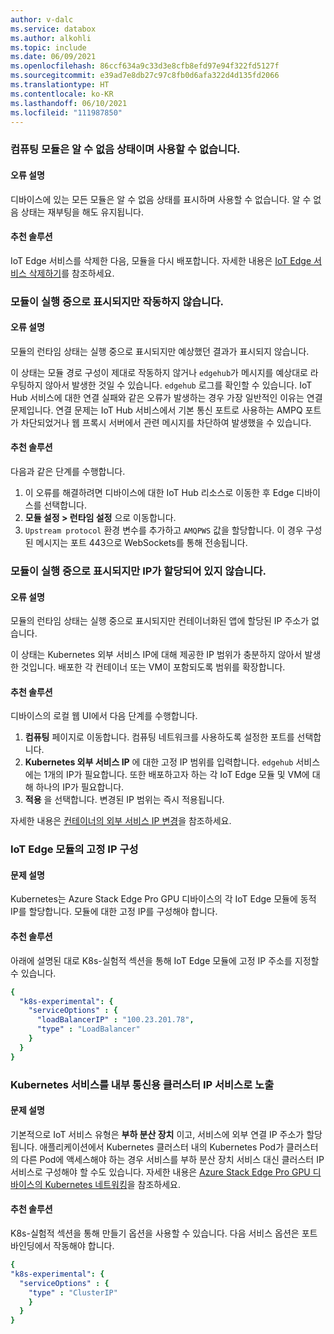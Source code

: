 ```yaml
---
author: v-dalc
ms.service: databox
ms.author: alkohli
ms.topic: include
ms.date: 06/09/2021
ms.openlocfilehash: 86ccf634a9c33d3e8cfb8efd97e94f322fd5127f
ms.sourcegitcommit: e39ad7e8db27c97c8fb0d6afa322d4d135fd2066
ms.translationtype: HT
ms.contentlocale: ko-KR
ms.lasthandoff: 06/10/2021
ms.locfileid: "111987850"
---
```

### <a name="compute-modules-have-unknown-status-and-cant-be-used"></a>컴퓨팅 모듈은 알 수 없음 상태이며 사용할 수 없습니다.

#### <a name="error-description"></a>오류 설명

디바이스에 있는 모든 모듈은 알 수 없음 상태를 표시하며 사용할 수 없습니다. 알 수 없음 상태는 재부팅을 해도 유지됩니다.<!--Original Support ticket relates to trying to deploy a container app on a Hub. Based on the work item, I assume the error description should not be that specific, and that the error applies to Azure Stack Edge Devices, which is the focus of this troubleshooting.-->

#### <a name="suggested-solution"></a>추천 솔루션

IoT Edge 서비스를 삭제한 다음, 모듈을 다시 배포합니다. 자세한 내용은 [IoT Edge 서비스 삭제하기](../articles/databox-online/azure-stack-edge-gpu-manage-compute.md#remove-iot-edge-service)를 참조하세요.


### <a name="modules-show-as-running-but-are-not-working"></a>모듈이 실행 중으로 표시되지만 작동하지 않습니다.

#### <a name="error-description"></a>오류 설명

모듈의 런타임 상태는 실행 중으로 표시되지만 예상했던 결과가 표시되지 않습니다. 

이 상태는 모듈 경로 구성이 제대로 작동하지 않거나 `edgehub`가 메시지를 예상대로 라우팅하지 않아서 발생한 것일 수 있습니다. `edgehub` 로그를 확인할 수 있습니다. IoT Hub 서비스에 대한 연결 실패와 같은 오류가 발생하는 경우 가장 일반적인 이유는 연결 문제입니다. 연결 문제는 IoT Hub 서비스에서 기본 통신 포트로 사용하는 AMPQ 포트가 차단되었거나 웹 프록시 서버에서 관련 메시지를 차단하여 발생했을 수 있습니다.

#### <a name="suggested-solution"></a>추천 솔루션

다음과 같은 단계를 수행합니다.
1. 이 오류를 해결하려면 디바이스에 대한 IoT Hub 리소스로 이동한 후 Edge 디바이스를 선택합니다. 
1. **모듈 설정 > 런타임 설정** 으로 이동합니다. 
1. `Upstream protocol` 환경 변수를 추가하고 `AMQPWS` 값을 할당합니다. 이 경우 구성된 메시지는 포트 443으로 WebSockets를 통해 전송됩니다.

### <a name="modules-show-as-running-but-do-not-have-an-ip-assigned"></a>모듈이 실행 중으로 표시되지만 IP가 할당되어 있지 않습니다.

#### <a name="error-description"></a>오류 설명

모듈의 런타임 상태는 실행 중으로 표시되지만 컨테이너화된 앱에 할당된 IP 주소가 없습니다. 

이 상태는 Kubernetes 외부 서비스 IP에 대해 제공한 IP 범위가 충분하지 않아서 발생한 것입니다. 배포한 각 컨테이너 또는 VM이 포함되도록 범위를 확장합니다.

#### <a name="suggested-solution"></a>추천 솔루션

디바이스의 로컬 웹 UI에서 다음 단계를 수행합니다.
1. **컴퓨팅** 페이지로 이동합니다. 컴퓨팅 네트워크를 사용하도록 설정한 포트를 선택합니다. 
1. **Kubernetes 외부 서비스 IP** 에 대한 고정 IP 범위를 입력합니다. `edgehub` 서비스에는 1개의 IP가 필요합니다. 또한 배포하고자 하는 각 IoT Edge 모듈 및 VM에 대해 하나의 IP가 필요합니다. 
1. **적용** 을 선택합니다. 변경된 IP 범위는 즉시 적용됩니다.

자세한 내용은 [컨테이너의 외부 서비스 IP 변경](../articles/databox-online/azure-stack-edge-gpu-manage-compute.md#change-external-service-ips-for-containers)을 참조하세요.

### <a name="configure-static-ips-for-iot-edge-modules"></a>IoT Edge 모듈의 고정 IP 구성

#### <a name="problem-description"></a>문제 설명

Kubernetes는 Azure Stack Edge Pro GPU 디바이스의 각 IoT Edge 모듈에 동적 IP를 할당합니다. 모듈에 대한 고정 IP를 구성해야 합니다.

#### <a name="suggested-solution"></a>추천 솔루션

아래에 설명된 대로 K8s-실험적 섹션을 통해 IoT Edge 모듈에 고정 IP 주소를 지정할 수 있습니다. 

```yaml
{
  "k8s-experimental": {
    "serviceOptions" : {
      "loadBalancerIP" : "100.23.201.78",
      "type" : "LoadBalancer"
    }
  }
}
```
### <a name="expose-kubernetes-service-as-cluster-ip-service-for-internal-communication"></a>Kubernetes 서비스를 내부 통신용 클러스터 IP 서비스로 노출

#### <a name="problem-description"></a>문제 설명

기본적으로 IoT 서비스 유형은 **부하 분산 장치** 이고, 서비스에 외부 연결 IP 주소가 할당됩니다. 애플리케이션에서 Kubernetes 클러스터 내의 Kubernetes Pod가 클러스터의 다른 Pod에 액세스해야 하는 경우 서비스를 부하 분산 장치 서비스 대신 클러스터 IP 서비스로 구성해야 할 수도 있습니다. 자세한 내용은 [Azure Stack Edge Pro GPU 디바이스의 Kubernetes 네트워킹](../articles/databox-online/azure-stack-edge-gpu-kubernetes-networking.md)을 참조하세요.

#### <a name="suggested-solution"></a>추천 솔루션

K8s-실험적 섹션을 통해 만들기 옵션을 사용할 수 있습니다. 다음 서비스 옵션은 포트 바인딩에서 작동해야 합니다.

```yaml
{
"k8s-experimental": {
  "serviceOptions" : {
    "type" : "ClusterIP"
    }
  }
}
```